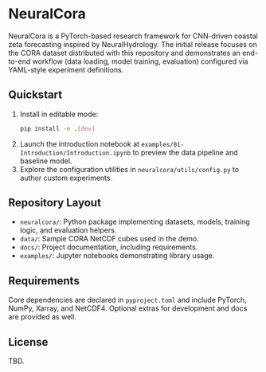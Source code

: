 # NeuralCora

NeuralCora is a PyTorch-based research framework for CNN-driven coastal zeta forecasting inspired by NeuralHydrology. The initial release focuses on the CORA dataset distributed with this repository and demonstrates an end-to-end workflow (data loading, model training, evaluation) configured via YAML-style experiment definitions.

## Quickstart
1. Install in editable mode:
   ```bash
   pip install -e .[dev]
   ```
2. Launch the introduction notebook at `examples/01-Introduction/Introduction.ipynb` to preview the data pipeline and baseline model.
3. Explore the configuration utilities in `neuralcora/utils/config.py` to author custom experiments.

## Repository Layout
- `neuralcora/`: Python package implementing datasets, models, training logic, and evaluation helpers.
- `data/`: Sample CORA NetCDF cubes used in the demo.
- `docs/`: Project documentation, including requirements.
- `examples/`: Jupyter notebooks demonstrating library usage.

## Requirements
Core dependencies are declared in `pyproject.toml` and include PyTorch, NumPy, Xarray, and NetCDF4. Optional extras for development and docs are provided as well.

## License
TBD.
